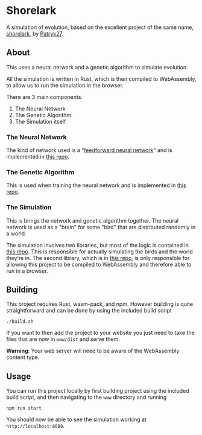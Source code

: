 # Shorelark

A simulation of evolution, based on the excellent project of the same name, [shorelark](https://github.com/Patryk27/shorelark), by [Patryk27](https://github.com/Patryk27).

## About

This uses a neural network and a genetic algorithm to simulate evolution.

All the simulation is written in Rust, which is then compiled to WebAssembly, to allow us to run the simulation in the browser.

There are 3 main components.

1. The Neural Network
2. The Genetic Algorithm
3. The Simulation itself

### The Neural Network

The kind of network used is a "[feedforward neural network](https://en.wikipedia.org/wiki/Feedforward_neural_network)" and is implemented in [this repo](https://github.com/bendoerry/shorelark-neural-network).

### The Genetic Algorithm

This is used when training the neural network and is implemented in [this repo](https://github.com/bendoerry/shorelark-genetic-algorithm).

### The Simulation

This is brings the network and genetic algorithm together. The neural network is used as a "brain" for some "bird" that are distributed randomly in a world.

The simulation involves two libraries, but most of the logic is contained in [this repo](https://github.com/bendoerry/shorelark-simulation). This is responsible for actually simulating the birds and the world they're in. The second library, which is in [this repo](https://github.com/bendoerry/shorelark-simulation-wasm), is only responsible for allowing this project to be compiled to WebAssembly and therefore able to run in a browser.

## Building

This project requires Rust, wasm-pack, and npm. However building is quite straightforward and can be done by using the included build script

```console
./build.sh
```

If you want to then add the project to your website you just need to take the files that are now in `www/dist` and serve them.

**Warning**: Your web server will need to be aware of the WebAssembly content type.

## Usage

You can run this project locally by first building project using the included build script, and then navigating to the `www` directory and running

```console
npm run start
```

You should now be able to see the simulation working at `http://localhost:8080`.

